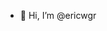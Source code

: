 - 👋 Hi, I’m @ericwgr 
<!---
ericwgr/ericwgr is a ✨ special ✨ repository because its `README.md` (this file) appears on your GitHub profile.
You can click the Preview link to take a look at your changes.
--->
